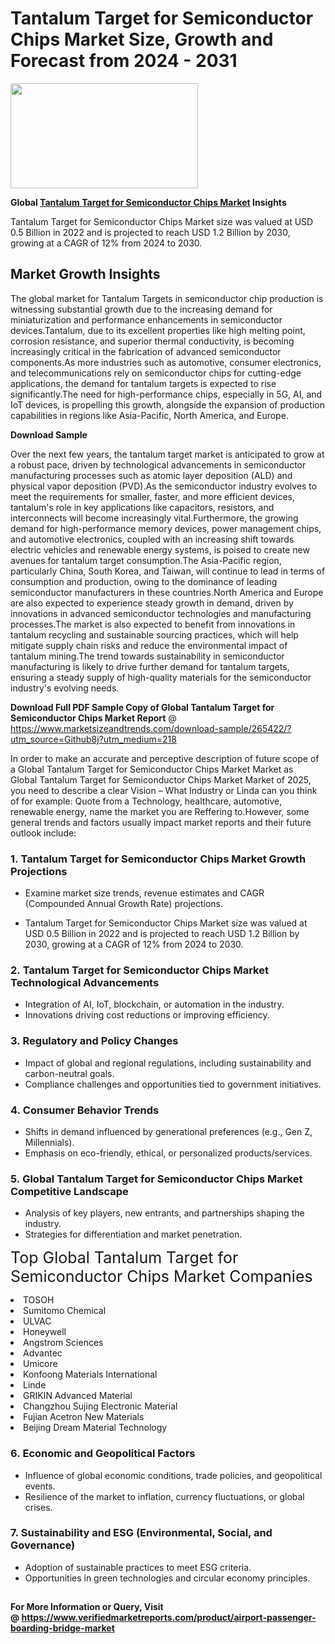 <H1>Tantalum Target for Semiconductor Chips Market Size, Growth and Forecast from 2024 - 2031</H1><img class="aligncenter size-medium wp-image-584254" src="https://thirdeyenews.in/wp-content/uploads/2024/09/Global-Market-Research-300x168.jpeg" alt="" width="300" height="168" /><p><strong>Global&nbsp;<a href="https://www.marketsizeandtrends.com/download-sample/265422/?utm_source=Github8j?utm_medium=218">Tantalum Target for Semiconductor Chips Market</a> Insights</strong></p><p>Tantalum Target for Semiconductor Chips Market size was valued at USD 0.5 Billion in 2022 and is projected to reach USD 1.2 Billion by 2030, growing at a CAGR of 12% from 2024 to 2030.</p><p><h2>Market Growth Insights</h2> <p>The global market for Tantalum Targets in semiconductor chip production is witnessing substantial growth due to the increasing demand for miniaturization and performance enhancements in semiconductor devices.Tantalum, due to its excellent properties like high melting point, corrosion resistance, and superior thermal conductivity, is becoming increasingly critical in the fabrication of advanced semiconductor components.As more industries such as automotive, consumer electronics, and telecommunications rely on semiconductor chips for cutting-edge applications, the demand for tantalum targets is expected to rise significantly.The need for high-performance chips, especially in 5G, AI, and IoT devices, is propelling this growth, alongside the expansion of production capabilities in regions like Asia-Pacific, North America, and Europe.</p> <p><strong>Download Sample</strong></p> <p>Over the next few years, the tantalum target market is anticipated to grow at a robust pace, driven by technological advancements in semiconductor manufacturing processes such as atomic layer deposition (ALD) and physical vapor deposition (PVD).As the semiconductor industry evolves to meet the requirements for smaller, faster, and more efficient devices, tantalum's role in key applications like capacitors, resistors, and interconnects will become increasingly vital.Furthermore, the growing demand for high-performance memory devices, power management chips, and automotive electronics, coupled with an increasing shift towards electric vehicles and renewable energy systems, is poised to create new avenues for tantalum target consumption.The Asia-Pacific region, particularly China, South Korea, and Taiwan, will continue to lead in terms of consumption and production, owing to the dominance of leading semiconductor manufacturers in these countries.North America and Europe are also expected to experience steady growth in demand, driven by innovations in advanced semiconductor technologies and manufacturing processes.The market is also expected to benefit from innovations in tantalum recycling and sustainable sourcing practices, which will help mitigate supply chain risks and reduce the environmental impact of tantalum mining.The trend towards sustainability in semiconductor manufacturing is likely to drive further demand for tantalum targets, ensuring a steady supply of high-quality materials for the semiconductor industry's evolving needs.<p><span class=""><strong>Download Full PDF Sample Copy of Global Tantalum Target for Semiconductor Chips Market Report</strong> @ <a href="https://www.marketsizeandtrends.com/download-sample/265422/?utm_source=Github8j?utm_medium=218" target="_blank">https://www.marketsizeandtrends.com/download-sample/265422/?utm_source=Github8j?utm_medium=218</a></span></p><p>In order to make an accurate and perceptive description of future scope of a Global&nbsp;Tantalum Target for Semiconductor Chips Market Market as Global&nbsp;Tantalum Target for Semiconductor Chips Market Market of 2025, you need to describe a clear Vision &ndash; What Industry or Linda can you think of for example: Quote from a Technology, healthcare, automotive, renewable energy, name the market you are Reffering to.However, some general trends and factors usually impact market reports and their future outlook include:</p><h3>1.&nbsp;<strong>Tantalum Target for Semiconductor Chips Market Growth Projections</strong></h3><ul><li>Examine market size trends, revenue estimates and CAGR (Compounded Annual Growth Rate) projections.</li><li><p>Tantalum Target for Semiconductor Chips Market size was valued at USD 0.5 Billion in 2022 and is projected to reach USD 1.2 Billion by 2030, growing at a CAGR of 12% from 2024 to 2030.</p></li></ul><h3>2.&nbsp;<strong>Tantalum Target for Semiconductor Chips Market Technological Advancements</strong></h3><ul><li>Integration of AI, IoT, blockchain, or automation in the industry.</li><li>Innovations driving cost reductions or improving efficiency.</li></ul><h3>3.&nbsp;<strong>Regulatory and Policy Changes</strong></h3><ul><li>Impact of global and regional regulations, including sustainability and carbon-neutral goals.</li><li>Compliance challenges and opportunities tied to government initiatives.</li></ul><h3>4.&nbsp;<strong>Consumer Behavior Trends</strong></h3><ul><li>Shifts in demand influenced by generational preferences (e.g., Gen Z, Millennials).</li><li>Emphasis on eco-friendly, ethical, or personalized products/services.</li></ul><h3>5.&nbsp;<strong>Global Tantalum Target for Semiconductor Chips Market Competitive Landscape</strong></h3><ul><li>Analysis of key players, new entrants, and partnerships shaping the industry.</li><li>Strategies for differentiation and market penetration.</li></ul><p data-pm-slice="1 1 []"><span style="color: inherit; font-family: inherit; font-size: 25px;">Top Global Tantalum Target for Semiconductor Chips Market Companies</span></p><div class="" data-test-id=""><p><li>TOSOH</li><li> Sumitomo Chemical</li><li> ULVAC</li><li> Honeywell</li><li> Angstrom Sciences</li><li> Advantec</li><li> Umicore</li><li> Konfoong Materials International</li><li> Linde</li><li> GRIKIN Advanced Material</li><li> Changzhou Sujing Electronic Material</li><li> Fujian Acetron New Materials</li><li> Beijing Dream Material Technology</li></p></div><h3>6.&nbsp;<strong>Economic and Geopolitical Factors</strong></h3><ul><li>Influence of global economic conditions, trade policies, and geopolitical events.</li><li>Resilience of the market to inflation, currency fluctuations, or global crises.</li></ul><h3>7.&nbsp;<strong>Sustainability and ESG (Environmental, Social, and Governance)</strong></h3><ul><li>Adoption of sustainable practices to meet ESG criteria.</li><li>Opportunities in green technologies and circular economy principles.</li></ul><h2><strong style="font-size: 14px;">For More Information or Query, Visit @&nbsp;</strong><a style="background-color: #ffffff; font-size: 14px;" href="https://www.marketsizeandtrends.com/report/tantalum-target-for-semiconductor-chips-market/" target="_blank">https://www.verifiedmarketreports.com/product/airport-passenger-boarding-bridge-market</a></h2>